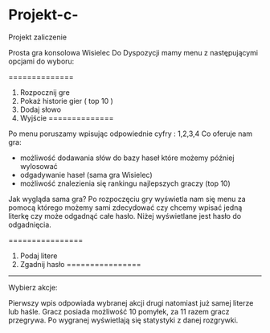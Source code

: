 # Projekt-c-
Projekt zaliczenie

Prosta gra konsolowa Wisielec
Do Dyspozycji mamy menu z następującymi opcjami do wyboru:

==============
1. Rozpocznij gre
2. Pokaż historie gier ( top 10 )
3. Dodaj słowo
4. Wyjście
==============

Po menu poruszamy wpisując odpowiednie cyfry : 1,2,3,4
Co oferuje nam gra:
- możliwość dodawania słów do bazy haseł które możemy później wylosować
- odgadywanie haseł (sama gra Wisielec)
- możliwość znalezienia się rankingu najlepszych graczy (top 10)

Jak wygląda sama gra?
Po rozpoczęciu gry wyświetla nam się menu za pomocą którego możemy sami zdecydować czy chcemy wpisać jedną
literkę czy może odgadnąć całe hasło. Niżej wyświetlane jest hasło do odgadnięcia.


================
1. Podaj litere
2. Zgadnij hasło
================

___ ___ __ ___ ___ ___ ___ ___

Wybierz akcje: 


Pierwszy wpis odpowiada wybranej akcji drugi natomiast już samej literze lub haśle.
Gracz posiada możliwość 10 pomyłek, za 11 razem gracz przegrywa.
Po wygranej wyświetlają się statystyki z danej rozgrywki.



